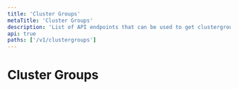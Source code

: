 ```yaml
---
title: 'Cluster Groups'
metaTitle: 'Cluster Groups'
description: 'List of API endpoints that can be used to get clustergroups data'
api: true
paths: ['/v1/clustergroups']
---
```


# Cluster Groups
